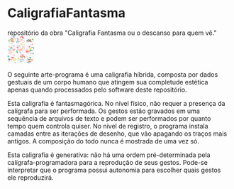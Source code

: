 # CaligrafiaFantasma
repositório da obra "Caligrafia Fantasma ou o descanso para quem vê."
<img src="https://github.com/Marileal/CaligrafiaFantasma/blob/main/imagemReadme.png" height="60" width="60" >

O seguinte arte-programa é uma caligrafia híbrida, composta por dados gestuais de um corpo humano que atingem sua completude estética apenas quando processados pelo software deste repositório.

Esta caligrafia é fantasmagórica. No nível físico, não requer a presença da calígrafa para ser performada. Os gestos estão gravados em uma sequência de arquivos de texto e podem ser performados por quanto tempo quem controla quiser. No nível de registro, o programa instala camadas entre as iterações de desenho, que vão apagando os traços mais antigos. A composição do todo nunca é mostrada de uma vez só. 

Esta caligrafia é generativa: não há uma ordem pré-determinada pela calígrafa-programadora para a reprodução de seus gestos. Pode-se interpretar que o programa possui autonomia para escolher quais gestos ele reproduzirá.
